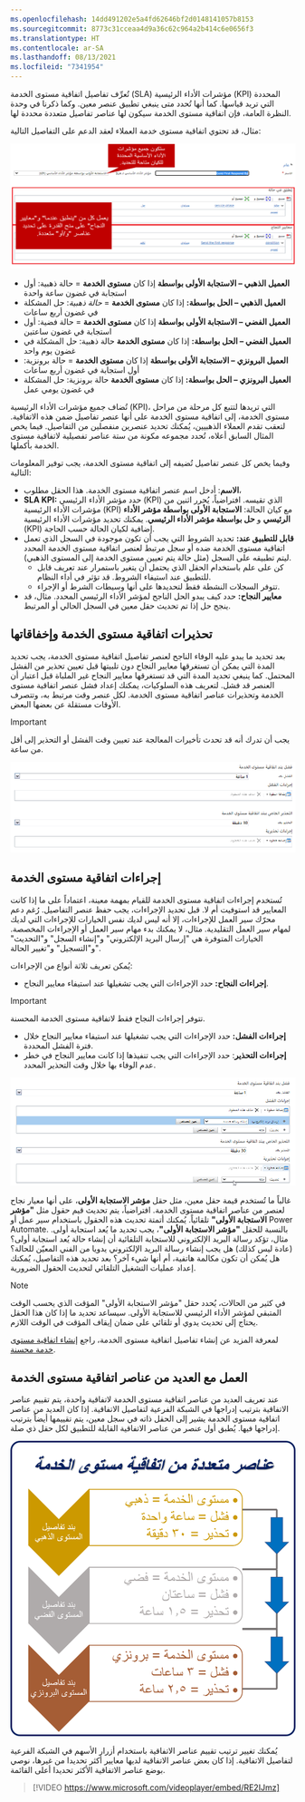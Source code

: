```yaml
---
ms.openlocfilehash: 14dd491202e5a4fd62646bf2d0148141057b8153
ms.sourcegitcommit: 8773c31cceaa4d9a36c62c964a2b414c6e0656f3
ms.translationtype: HT
ms.contentlocale: ar-SA
ms.lasthandoff: 08/13/2021
ms.locfileid: "7341954"
---
```

تُعرِّف تفاصيل اتفاقية مستوى الخدمة (SLA) مؤشرات الأداء الرئيسية (KPI) المحددة التي تريد قياسها. كما أنها تُحدد متى ينبغي تطبيق عنصر معين. وكما ذكرنا في وحدة النظرة العامة، فإن اتفاقية مستوى الخدمة سيكون لها عناصر تفاصيل متعددة محددة لها.

مثال، قد تحتوي اتفاقية مستوى خدمة العملاء لعقد الدعم على التفاصيل التالية:

![لقطة شاشة لاتفاقية مستوى خدمة العملاء لعقد الدعم.](../media/SLA-Unit4-2.png)

- **العميل الذهبي – الاستجابة الأولى بواسطة** إذا كان **مستوى الخدمة** = حالة ذهبية: أول استجابة في غضون ساعة واحدة
- **العميل الذهبي – الحل بواسطة:** إذا كان **مستوى الخدمة** = *حالة ذهبية*: حل المشكلة في غضون أربع ساعات
- **العميل الفضي – الاستجابة الأولى بواسطة** إذا كان **مستوى الخدمة** = حالة فضية: أول استجابة في غضون ساعتين
- **العميل الفضي – الحل بواسطة:** إذا كان **مستوى الخدمة** حالة ذهبية: حل المشكلة في غضون يوم واحد
- **العميل البرونزي – الاستجابة الأولى بواسطة** إذا كان **مستوى الخدمة** = حالة برونزية: أول استجابة في غضون أربع ساعات
- **العميل البرونزي – الحل بواسطة:** إذا كان **مستوى الخدمة** حالة برونزية: حل المشكلة في غضون يومي عمل

تُضاف جميع مؤشرات الأداء الرئيسية (KPI)، التي تريدها لتتبع كل مرحلة من مراحل مستوى الخدمة، إلى اتفاقية مستوى الخدمة على أنها عنصر تفاصيل ضمن هذه الاتفاقية. لتعقب تقدم العملاء الذهبيين، يُمكنك تحديد عنصرين منفصلين من التفاصيل. فيما يخص المثال السابق أعلاه، تُحدد مجموعه مكونة من ستة عناصر تفصيلية لاتفاقية مستوى الخدمة بأكملها.

وفيما يخص كل عنصر تفاصيل تُضيفه إلى اتفاقية مستوى الخدمة، يجب توفير المعلومات التالية:

- **الاسم**: أدخل اسم عنصر اتفاقية مستوى الخدمة. هذا الحقل مطلوب،
- **SLA KPI:** حدد مؤشر الأداء الرئيسي (KPI) الذي تقيسه. افتراضياً، يُحرر اثنين من مؤشرات الأداء الرئيسية (KPI) مع كيان الحالة: **الاستجابة الأولى بواسطة مؤشر الأداء الرئيسي** و **حل بواسطة مؤشر الأداء الرئيسي**. يمكنك تحديد مؤشرات الأداء الرئيسية (KPI) إضافية لكيان الحالة حسب الحاجة.
- **قابل للتطبيق عند:** تحديد الشروط التي يجب أن تكون موجودة في السجل الذي تعمل اتفاقية مستوى الخدمة ضده أو سجل مرتبط لعنصر اتفاقية مستوى الخدمة المحدد ليتم تطبيقه على السجل (مثل حالة يتم تعيين مستوى الخدمة إلى المستوى الذهبي).
    - كن على علم باستخدام الحقل الذي يحتمل أن يتغير باستمرار عند تعريف قابل للتطبيق عند استيفاء الشروط.  قد تؤثر في أداء النظام.
    - تتوفر السجلات النشطة فقط لتحديدها على أنها وسيطات الشرط أو الإجراء.
- **معايير النجاح:** حدد كيف يبدو الحل الناجح لمؤشر الأداء الرئيسي المحدد. مثال، قد ينجح حل إذا تم تحديث حقل معين في السجل الحالي أو المرتبط.

## <a name="sla-warnings-and-failures"></a>تحذيرات اتفاقية مستوى الخدمة وإخفاقاتها

بعد تحديد ما يبدو عليه الوفاء الناجح لعنصر تفاصيل اتفاقية مستوى الخدمة، يجب تحديد المدة التي يمكن أن تستغرقها معايير النجاح دون تلبيتها قبل تعيين تحذير من الفشل المحتمل. كما ينبغي تحديد المدة التي قد تستغرقها معايير النجاح غير الملباة قبل اعتبار أن العنصر قد فشل. لتعريف هذه السلوكيات، يمكنك إعداد فشل عنصر اتفاقية مستوى الخدمة وتحذيرات عناصر اتفاقية مستوى الخدمة. لكل عنصر وقت مرتبط به، وتتصرف الأوقات مستقلة عن بعضها البعض.

> [!IMPORTANT]
> يجب أن تدرك أنه قد تحدث تأخيرات المعالجة عند تعيين وقت الفشل أو التحذير إلى أقل من ساعة.  

![لقطة شاشة لفشل عنصر اتفاقية مستوى الخدمة وميزات تحذير عنصر اتفاقية مستوى الخدمة.](../media/SLA-Unit4-3.png)

## <a name="sla-actions"></a>إجراءات اتفاقية مستوى الخدمة

تُستخدم إجراءات اتفاقية مستوى الخدمة للقيام بمهمة معينة، اعتماداً على ما إذا كانت المعايير قد استوفيت أم لا. قبل تحديد الإجراءات، يجب حفظ عنصر التفاصيل. رُغم دعم محرّك سير العمل للإجراءات، إلا أنه ليس لديك نفس الخيارات للإجراءات التي لديك لمهام سير العمل التقليدية. مثال، لا يمكنك بدء مهام سير العمل أو الإجراءات المخصصة. الخيارات المتوفرة هي "إرسال البريد الإلكتروني" و"إنشاء السجل" و"التحديث" و"التسجيل" و"تغيير الحالة".

يُمكن تعريف ثلاثة أنواع من الإجراءات:

- **إجراءات النجاح:** حدد الإجراءات التي يجب تشغيلها عند استيفاء معايير النجاح.

> [!IMPORTANT]
> تتوفر إجراءات النجاح فقط لاتفاقية مستوى الخدمة المحسنة.

- **إجراءات الفشل:** حدد الإجراءات التي يجب تشغيلها عند استيفاء معايير النجاح خلال فترة الفشل المحددة.
- **إجراءات التحذير**: حدد الإجراءات التي يجب تنفيذها إذا كانت معايير النجاح في خطر عدم الوفاء بها خلال وقت التحذير المحدد.

![لقطة شاشة لإجراءات الفشل وإجراءات تحذير اتفاقية مستوى الخدمة.](../media/SLA-Unit4-4.png)

غالباً ما تُستخدم قيمة حقل معين، مثل حقل **مؤشر الاستجابة الأولى**، على أنها معيار نجاح لعنصر من عناصر اتفاقية مستوى الخدمة. افتراضياً، يتم تحديث قيم حقول مثل **"مؤشر الاستجابة الأولى"** تلقائياً. يُمكنك أتمتة تحديث هذه الحقول باستخدام سير عمل أو Power Automate. بالنسبة للحقل **"مؤشر الاستجابة الأولى"**، يجب تحديد ما يُعد استجابة أولى. مثال، تؤكد رسالة البريد الإلكتروني للاستجابة التلقائية أن إنشاء حالة يُعد استجابة أولى؟ (عادة ليس كذلك) هل يجب إنشاء رسالة البريد الإلكتروني يدويا من الفني المعيّن للحالة؟ هل يُمكن أن تكون مكالمة هاتفية، أم أنها شيء آخر؟ بعد تحديد هذه التفاصيل، يُمكنك إعداد عمليات التشغيل التلقائي لتحديث الحقول الضرورية.

> [!NOTE] 
> في كثير من الحالات، يُحدد حقل "مؤشر الاستجابة الأولى" المؤقت الذي يحسب الوقت المتبقي لمؤشر الأداء الرئيسي للاستجابة الأولى.  سيساعد تحديد ما إذا كان هذا الحقل يحتاج إلى تحديث يدوي أو تلقائي على ضمان إيقاف المؤقت في الوقت اللازم.  

لمعرفة المزيد عن إنشاء تفاصيل اتفاقية مستوى الخدمة، راجع [إنشاء اتفاقية مستوى خدمة محسنة](/dynamics365/customer-engagement/customer-service/define-service-level-agreements#create-an-enhanced-sla).

## <a name="working-with-multiple-sla-items"></a>العمل مع العديد من عناصر اتفاقية مستوى الخدمة

عند تعريف العديد من عناصر اتفاقية مستوى الخدمة لاتفاقية واحدة، يتم تقييم عناصر الاتفاقية بترتيب إدراجها في الشبكة الفرعية لتفاصيل الاتفاقية. إذا كان العديد من عناصر اتفاقية مستوى الخدمة يشير إلى الحقل ذاته في سجل معين، يتم تقييمها أيضاً بترتيب إدراجها فيها. يُطبق أول عنصر من عناصر الاتفاقية القابلة للتطبيق لكل حقل ذي صلة.

![رسم تخطيطي لعناصر الاتفاقية المتعددة مع المستويات الذهبية والفضية والبرونزية.](../media/SLA-Unit4-5.png)

يُمكنك تغيير ترتيب تقييم عناصر الاتفاقية باستخدام أزرار الأسهم في الشبكة الفرعية لتفاصيل الاتفاقية. إذا كان بعض عناصر الاتفاقية لديها معايير أكثر تحديدا من غيرها، نوصي بوضع عناصر الاتفاقية الأكثر تحديدا أعلى القائمة.

> [!VIDEO https://www.microsoft.com/videoplayer/embed/RE2IJmz]

